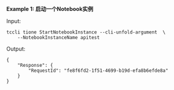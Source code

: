 **Example 1: 启动一个Notebook实例**



Input: 

```
tccli tione StartNotebookInstance --cli-unfold-argument  \
    --NotebookInstanceName apitest
```

Output: 
```
{
    "Response": {
        "RequestId": "fe8f6fd2-1f51-4699-b19d-efa8b6efde8a"
    }
}
```

